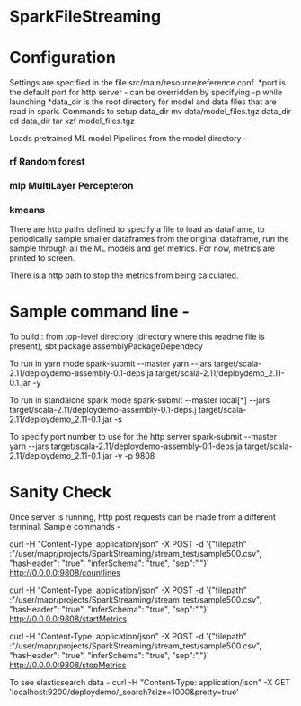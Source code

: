 # SparkFileStreaming

# Configuration

Settings are specified in the file src/main/resource/reference.conf.
*port is the default port for http server - can be overridden by specifying -p <PORT> while launching
*data_dir is the root directory for model and data files that are read in spark. 
Commands to setup data_dir
mv data/model_files.tgz data_dir
cd data_dir
tar xzf model_files.tgz

Loads pretrained ML model Pipelines from the model directory -

### rf Random forest

### mlp MultiLayer Percepteron

### kmeans

There are http paths defined to specify a file to load as dataframe, to periodically
sample smaller dataframes from the original dataframe, run the sample through all the
ML models and get metrics. For now, metrics are printed to screen.

There is a http path to stop the metrics from being calculated.

# Sample command line -

To build :
from top-level directory (directory where this readme file is present),
sbt package assemblyPackageDependecy

To run in yarn mode
spark-submit --master yarn --jars target/scala-2.11/deploydemo-assembly-0.1-deps.ja target/scala-2.11/deploydemo_2.11-0.1.jar -y

To run in standalone spark mode
spark-submit --master local[*] --jars target/scala-2.11/deploydemo-assembly-0.1-deps.j target/scala-2.11/deploydemo_2.11-0.1.jar -s

To specify port number to use for the http server
spark-submit --master yarn --jars target/scala-2.11/deploydemo-assembly-0.1-deps.ja target/scala-2.11/deploydemo_2.11-0.1.jar -y -p 9808

# Sanity Check

Once server is running, http post requests can be made from a different terminal. Sample commands -

curl -H "Content-Type: application/json" -X POST -d '{"filepath" :"/user/mapr/projects/SparkStreaming/stream_test/sample500.csv", "hasHeader": "true", "inferSchema": "true", "sep":","}' http://0.0.0.0:9808/countlines

curl -H "Content-Type: application/json" -X POST -d '{"filepath" :"/user/mapr/projects/SparkStreaming/stream_test/sample500.csv", "hasHeader": "true", "inferSchema": "true", "sep":","}' http://0.0.0.0:9808/startMetrics

curl -H "Content-Type: application/json" -X POST -d '{"filepath" :"/user/mapr/projects/SparkStreaming/stream_test/sample500.csv", "hasHeader": "true", "inferSchema": "true", "sep":","}' http://0.0.0.0:9808/stopMetrics

To see elasticsearch data -
curl -H "Content-Type: application/json" -X GET 'localhost:9200/deploydemo/\_search?size=1000&pretty=true'
